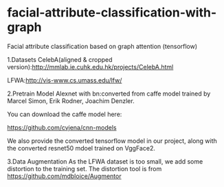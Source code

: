 # facial-attribute-classification-with-graph
Facial attribute classification based on graph attention (tensorflow)

1.Datasets
CelebA(aligned & cropped version):http://mmlab.ie.cuhk.edu.hk/projects/CelebA.html

LFWA:http://vis-www.cs.umass.edu/lfw/

2.Pretrain Model
Alexnet with bn:converted from caffe model trained by Marcel Simon, Erik Rodner, Joachim Denzler.

You can download the caffe model here:

https://github.com/cvjena/cnn-models

We also provide the converted tensorflow model in our project, along with the converted resnet50 mdoel trained on VggFace2.

3.Data Augmentation
As the LFWA dataset is too small, we add some distortion to the training set. The distortion tool is from https://github.com/mdbloice/Augmentor
